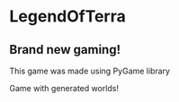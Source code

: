 # LegendOfTerra

## Brand new gaming!

This game was made using PyGame library

Game with generated worlds!
